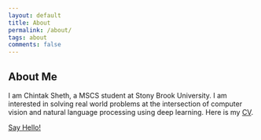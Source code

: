 ```yaml
---
layout: default
title: About
permalink: /about/
tags: about
comments: false
---
```


## About Me

I am Chintak Sheth, a MSCS student at Stony Brook University. I am interested in solving real world problems at the intersection of computer vision and natural language processing using deep learning. Here is my [CV](/docs/resume_chintak_sheth.pdf).

[Say Hello!](/contact/)
